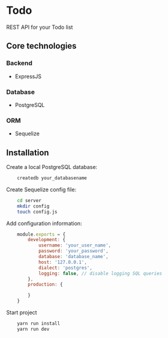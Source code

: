# Todo
REST API for your Todo list

## Core technologies
### Backend
* ExpressJS
### Database
* PostgreSQL
### ORM
* Sequelize

## Installation
Create a local PostgreSQL database:
```bash
	createdb your_databasename
```
Create Sequelize config file:
```bash
	cd server
	mkdir config
	touch config.js
```
Add configuration information:
```js
	module.exports = {
		development: {
			username: 'your_user_name',
			password: 'your_password',
			database: 'database_name',
			host: '127.0.0.1',
			dialect: 'postgres',
			logging: false, // disable logging SQL queries
		},
		production: {

		}
	}
```
Start project
```bash
	yarn run install
	yarn run dev
```
